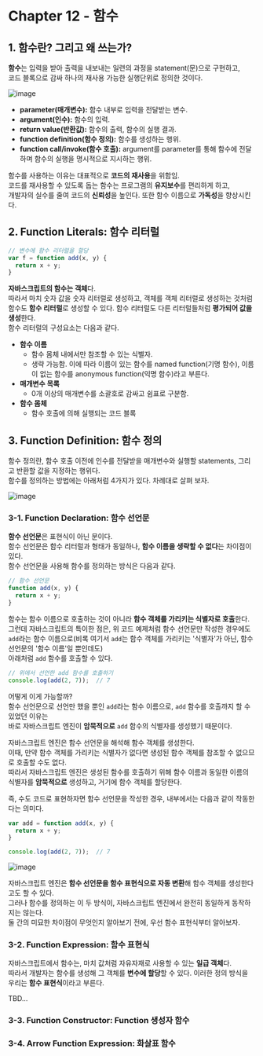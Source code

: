 # Chapter 12 - 함수

## 1. 함수란? 그리고 왜 쓰는가?
**함수**는 입력을 받아 출력을 내보내는 일련의 과정을 statement(문)으로 구현하고,<br>
코드 블록으로 감싸 하나의 재사용 가능한 실행단위로 정의한 것이다.

![image](https://github.com/user-attachments/assets/7912ee5f-0108-49d9-8ee0-23f75c5165af)
* **parameter(매개변수):** 함수 내부로 입력을 전달받는 변수.
* **argument(인수):** 함수의 입력.
* **return value(반환값):** 함수의 출력, 함수의 실행 결과.
* **function definition(함수 정의):** 함수를 생성하는 행위.
* **function call/invoke(함수 호출):** argument를 parameter를 통해 함수에 전달하며 함수의 실행을 명시적으로 지시하는 행위.

함수를 사용하는 이유는 대표적으로 **코드의 재사용**을 위함임.<br>
코드를 재사용할 수 있도록 돕는 함수는 프로그램의 **유지보수**를 편리하게 하고,<br>
개발자의 실수를 줄여 코드의 **신뢰성**을 높인다. 또한 함수 이름으로 **가독성**을 향상시킨다.

## 2. Function Literals: 함수 리터럴
```javascript
// 변수에 함수 리터럴을 할당
var f = function add(x, y) {
  return x + y;
}
```
**자바스크립트의 함수는 객체**다.<br>
따라서 마치 숫자 값을 숫자 리터럴로 생성하고, 객체를 객체 리터럴로 생성하는 것처럼<br>
함수도 **함수 리터럴**로 생성할 수 있다. 함수 리터럴도 다른 리터럴들처럼 **평가되어 값을 생성**한다.<br>
함수 리터럴의 구성요소는 다음과 같다.
* **함수 이름**
  * 함수 몸체 내에서만 참조할 수 있는 식별자.
  * 생략 가능함. 이에 따라 이름이 있는 함수를 named function(기명 함수), 이름이 없는 함수를 anonymous function(익명 함수)라고 부른다.
* **매개변수 목록**
  * 0개 이상의 매개변수를 소괄호로 감싸고 쉼표로 구분함.
* **함수 몸체**
  * 함수 호출에 의해 실행되는 코드 블록

## 3. Function Definition: 함수 정의
함수 정의란, 함수 호출 이전에 인수를 전달받을 매개변수와 실행할 statements, 그리고 반환할 값을 지정하는 행위다.<br>
함수를 정의하는 방법에는 아래처럼 4가지가 있다. 차례대로 살펴 보자.

![image](https://github.com/user-attachments/assets/2b92b95e-8c50-4fa6-920f-eb734a1a7de3)

### 3-1. Function Declaration: 함수 선언문
**함수 선언문**은 표현식이 아닌 문이다.<br>
함수 선언문은 함수 리터럴과 형태가 동일하나, **함수 이름을 생략할 수 없다**는 차이점이 있다.<br>
함수 선언문을 사용해 함수를 정의하는 방식은 다음과 같다.
```javascript
// 함수 선언문
function add(x, y) {
  return x + y;
}
```
함수는 함수 이름으로 호출하는 것이 아니라 **함수 객체를 가리키는 식별자로 호출**한다.<br>
그런데 자바스크립트의 특이한 점은, 위 코드 예제처럼 함수 선언문만 작성한 경우에도<br>
`add`라는 함수 이름으로(비록 여기서 `add`는 함수 객체를 가리키는 '식별자'가 아닌, 함수 선언문의 '함수 이름'일 뿐인데도)<br>
아래처럼 `add` 함수를 호출할 수 있다.
```javascript
// 위에서 선언한 add 함수를 호출하기
console.log(add(2, 7));  // 7
```
어떻게 이게 가능할까?<br>
함수 선언문으로 선언만 했을 뿐인 `add`라는 함수 이름으로, `add` 함수를 호출까지 할 수 있었던 이유는<br>
바로 자바스크립트 엔진이 **암묵적으로** `add` 함수의 식별자를 생성했기 때문이다.

자바스크립트 엔진은 함수 선언문을 해석해 함수 객체를 생성한다.<br>
이때, 만약 함수 객체를 가리키는 식별자가 없다면 생성된 함수 객체를 참조할 수 없으므로 호출할 수도 없다.<br>
따라서 자바스크립트 엔진은 생성된 함수를 호출하기 위해 함수 이름과 동일한 이름의 식별자를 **암묵적으로** 생성하고, 거기에 함수 객체를 할당한다.

즉, 수도 코드로 표현하자면 함수 선언문을 작성한 경우, 내부에서는 다음과 같이 작동한다는 의미다.
```javascript
var add = function add(x, y) {
  return x + y;
}

console.log(add(2, 7));  // 7
```
![image](https://github.com/user-attachments/assets/3c57e685-a58d-4661-a547-f00508ff2461)

자바스크립트 엔진은 **함수 선언문을 함수 표현식으로 자동 변환**해 함수 객체를 생성한다고도 할 수 있다.<br>
그러나 함수를 정의하는 이 두 방식이, 자바스크립트 엔진에서 완전히 동일하게 동작하지는 않는다.<br>
둘 간의 미묘한 차이점이 무엇인지 알아보기 전에, 우선 함수 표현식부터 알아보자.

### 3-2. Function Expression: 함수 표현식
자바스크립트에서 함수는, 마치 값처럼 자유자재로 사용할 수 있는 **일급 객체**다.<br>
따라서 개발자는 함수를 생성해 그 객체를 **변수에 할당**할 수 있다. 이러한 정의 방식을 우리는 **함수 표현식**이라고 부른다.

TBD...

### 3-3. Function Constructor: Function 생성자 함수
### 3-4. Arrow Function Expression: 화살표 함수


